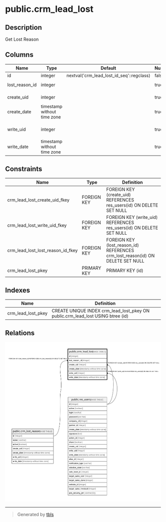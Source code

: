 # public.crm_lead_lost

## Description

Get Lost Reason

## Columns

| Name | Type | Default | Nullable | Children | Parents | Comment |
| ---- | ---- | ------- | -------- | -------- | ------- | ------- |
| id | integer | nextval('crm_lead_lost_id_seq'::regclass) | false |  |  |  |
| lost_reason_id | integer |  | true |  | [public.crm_lost_reason](public.crm_lost_reason.md) | Lost Reason |
| create_uid | integer |  | true |  | [public.res_users](public.res_users.md) | Created by |
| create_date | timestamp without time zone |  | true |  |  | Created on |
| write_uid | integer |  | true |  | [public.res_users](public.res_users.md) | Last Updated by |
| write_date | timestamp without time zone |  | true |  |  | Last Updated on |

## Constraints

| Name | Type | Definition |
| ---- | ---- | ---------- |
| crm_lead_lost_create_uid_fkey | FOREIGN KEY | FOREIGN KEY (create_uid) REFERENCES res_users(id) ON DELETE SET NULL |
| crm_lead_lost_write_uid_fkey | FOREIGN KEY | FOREIGN KEY (write_uid) REFERENCES res_users(id) ON DELETE SET NULL |
| crm_lead_lost_lost_reason_id_fkey | FOREIGN KEY | FOREIGN KEY (lost_reason_id) REFERENCES crm_lost_reason(id) ON DELETE SET NULL |
| crm_lead_lost_pkey | PRIMARY KEY | PRIMARY KEY (id) |

## Indexes

| Name | Definition |
| ---- | ---------- |
| crm_lead_lost_pkey | CREATE UNIQUE INDEX crm_lead_lost_pkey ON public.crm_lead_lost USING btree (id) |

## Relations

![er](public.crm_lead_lost.svg)

---

> Generated by [tbls](https://github.com/k1LoW/tbls)
